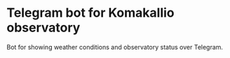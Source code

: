 Telegram bot for Komakallio observatory
=======================================

Bot for showing weather conditions and observatory status over Telegram.
